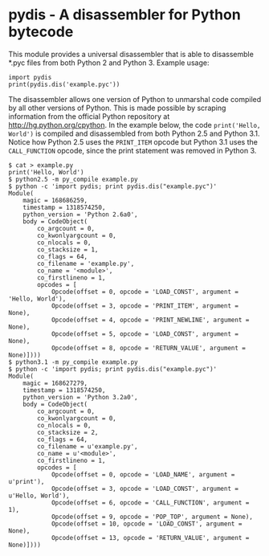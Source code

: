 # pydis - A disassembler for Python bytecode

This module provides a universal disassembler that is able to disassemble *.pyc files from both Python 2 and Python 3. Example usage:

    import pydis
    print(pydis.dis('example.pyc'))

The disassembler allows one version of Python to unmarshal code compiled by all other versions of Python. This is made possible by scraping information from the official Python repository at http://hg.python.org/cpython. In the example below, the code `print('Hello, World')` is compiled and disassembled from both Python 2.5 and Python 3.1. Notice how Python 2.5 uses the `PRINT_ITEM` opcode but Python 3.1 uses the `CALL_FUNCTION` opcode, since the print statement was removed in Python 3.

    $ cat > example.py
    print('Hello, World')
    $ python2.5 -m py_compile example.py
    $ python -c 'import pydis; print pydis.dis("example.pyc")'
    Module(
        magic = 168686259,
        timestamp = 1318574250,
        python_version = 'Python 2.6a0',
        body = CodeObject(
            co_argcount = 0,
            co_kwonlyargcount = 0,
            co_nlocals = 0,
            co_stacksize = 1,
            co_flags = 64,
            co_filename = 'example.py',
            co_name = '<module>',
            co_firstlineno = 1,
            opcodes = [
                Opcode(offset = 0, opcode = 'LOAD_CONST', argument = 'Hello, World'),
                Opcode(offset = 3, opcode = 'PRINT_ITEM', argument = None),
                Opcode(offset = 4, opcode = 'PRINT_NEWLINE', argument = None),
                Opcode(offset = 5, opcode = 'LOAD_CONST', argument = None),
                Opcode(offset = 8, opcode = 'RETURN_VALUE', argument = None)])))
    $ python3.1 -m py_compile example.py
    $ python -c 'import pydis; print pydis.dis("example.pyc")'
    Module(
        magic = 168627279,
        timestamp = 1318574250,
        python_version = 'Python 3.2a0',
        body = CodeObject(
            co_argcount = 0,
            co_kwonlyargcount = 0,
            co_nlocals = 0,
            co_stacksize = 2,
            co_flags = 64,
            co_filename = u'example.py',
            co_name = u'<module>',
            co_firstlineno = 1,
            opcodes = [
                Opcode(offset = 0, opcode = 'LOAD_NAME', argument = u'print'),
                Opcode(offset = 3, opcode = 'LOAD_CONST', argument = u'Hello, World'),
                Opcode(offset = 6, opcode = 'CALL_FUNCTION', argument = 1),
                Opcode(offset = 9, opcode = 'POP_TOP', argument = None),
                Opcode(offset = 10, opcode = 'LOAD_CONST', argument = None),
                Opcode(offset = 13, opcode = 'RETURN_VALUE', argument = None)])))
